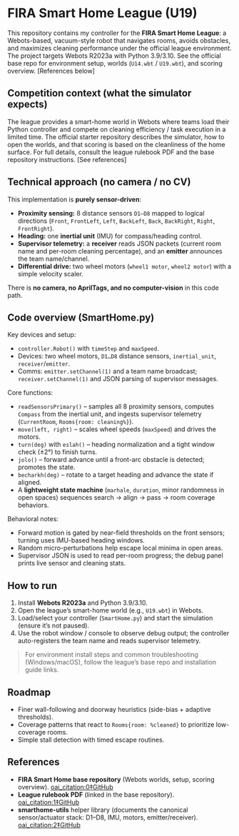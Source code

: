 # FIRA Smart Home League (U19)

This repository contains my controller for the **FIRA Smart Home League**: a Webots-based, vacuum-style robot that navigates rooms, avoids obstacles, and maximizes cleaning performance under the official league environment. The project targets Webots R2023a with Python 3.9/3.10. See the official base repo for environment setup, worlds (`U14.wbt` / `U19.wbt`), and scoring overview. [References below]

## Competition context (what the simulator expects)
The league provides a smart-home world in Webots where teams load their Python controller and compete on cleaning efficiency / task execution in a limited time. The official starter repository describes the simulator, how to open the worlds, and that scoring is based on the cleanliness of the home surface. For full details, consult the league rulebook PDF and the base repository instructions. [See references]

## Technical approach (no camera / no CV)
This implementation is **purely sensor-driven**:
- **Proximity sensing:** 8 distance sensors `D1–D8` mapped to logical directions (`Front`, `FrontLeft`, `Left`, `BackLeft`, `Back`, `BackRight`, `Right`, `FrontRight`).
- **Heading:** one **inertial unit** (IMU) for compass/heading control.
- **Supervisor telemetry:** a **receiver** reads JSON packets (current room name and per-room cleaning percentage), and an **emitter** announces the team name/channel.
- **Differential drive:** two wheel motors (`wheel1 motor`, `wheel2 motor`) with a simple velocity scaler.

There is **no camera, no AprilTags, and no computer-vision** in this code path.

## Code overview (SmartHome.py)
Key devices and setup:
- `controller.Robot()` with `timeStep` and `maxSpeed`.
- Devices: two wheel motors, `D1…D8` distance sensors, `inertial_unit`, `receiver`/`emitter`.  
- Comms: `emitter.setChannel(1)` and a team name broadcast; `receiver.setChannel(1)` and JSON parsing of supervisor messages.

Core functions:
- `readSensorsPrimary()` – samples all 8 proximity sensors, computes `Compass` from the inertial unit, and ingests supervisor telemetry (`CurrentRoom`, `Rooms{room: cleaning%}`).
- `move(left, right)` – scales wheel speeds (`maxSpeed`) and drives the motors.
- `turn(deg)` with `eslah()` – heading normalization and a tight window check (±2°) to finish turns.
- `jolo()` – forward advance until a front-arc obstacle is detected; promotes the state.
- `becharkh(deg)` – rotate to a target heading and advance the state if aligned.
- A **lightweight state machine** (`marhale`, `duration`, minor randomness in open spaces) sequences search → align → pass → room coverage behaviors.

Behavioral notes:
- Forward motion is gated by near-field thresholds on the front sensors; turning uses IMU-based heading windows.
- Random micro-perturbations help escape local minima in open areas.
- Supervisor JSON is used to read per-room progress; the debug panel prints live sensor and cleaning stats.

## How to run
1. Install **Webots R2023a** and Python 3.9/3.10.  
2. Open the league’s smart-home world (e.g., `U19.wbt`) in Webots.  
3. Load/select your controller (`SmartHome.py`) and start the simulation (ensure it’s not paused).  
4. Use the robot window / console to observe debug output; the controller auto-registers the team name and reads supervisor telemetry.

> For environment install steps and common troubleshooting (Windows/macOS), follow the league’s base repo and installation guide links.  

## Roadmap
- Finer wall-following and doorway heuristics (side-bias + adaptive thresholds).
- Coverage patterns that react to `Rooms{room: %cleaned}` to prioritize low-coverage rooms.
- Simple stall detection with timed escape routines.

## References
- **FIRA Smart Home base repository** (Webots worlds, setup, scoring overview).  [oai_citation:0‡GitHub](https://github.com/fira-smarthome/Smart-Home)  
- **League rulebook PDF** (linked in the base repository).  [oai_citation:1‡GitHub](https://github.com/fira-smarthome/Smart-Home/blob/master/FIRA%20-%20Smart%20Home%20Rules.pdf)  
- **smarthome-utils** helper library (documents the canonical sensor/actuator stack: D1–D8, IMU, motors, emitter/receiver).  [oai_citation:2‡GitHub](https://github.com/fira-smarthome/smarthome-utils)
